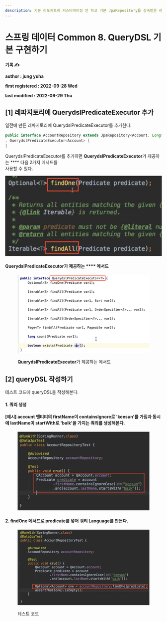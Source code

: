```yaml
---
description: 기본 리포지토리 커스터마이징 안 하고 기본 JpaRepository를 상속받은 레포지토리에 QueryDSL을 구현하는 방법
---
```


# 스프링 데이터 Common 8. QueryDSL 기본 구현하기

**기록 ✍️**

**author : jung yuha**

**first registered : 2022-09-28 Wed**

**last modified : 2022-09-29 Thu**

## \[1] 레파지토리에 **QuerydslPredicateExecutor 추가**

일전에 만든 레파지토리에 QuerydslPredicateExecutor를 추가한다.

```java
public interface AccountRepository extends JpaRepository<Account, Long>
, QuerydslPredicateExecutor<Account> {
}

```

QuerydslPredicateExecutor를 추가하면 **QuerydslPredicateExecutor**가 제공하는 **** 다음 2가지 메서드를\
사용할 수 있다.

![](<../.gitbook/assets/image (5) (2).png>)

#### **QuerydslPredicateExecutor**가 제공하는 **** 메서드

<figure><img src="../.gitbook/assets/image (4) (6).png" alt=""><figcaption><p> <strong>QuerydslPredicateExecutor</strong>가 제공하는 <strong></strong> 메서드</p></figcaption></figure>

## \[2] queryDSL 작성하기

테스트 코드에 queryDSL을 작성해본다.

#### 1. 쿼리 생성

#### \[예시] account 엔티티의 firstName이 containsIgnore로 'keesun'를 가짐과 동시에 lastName이 startWith로 'balk'을 가지는 쿼리를 생성해본다.

<figure><img src="../.gitbook/assets/image (16) (2).png" alt=""><figcaption></figcaption></figure>

#### 2. findOne 메서드로 predicate를 넣어 쿼리 Language를 만든다.&#x20;

<figure><img src="../.gitbook/assets/image (18).png" alt=""><figcaption><p> 테스트 코드</p></figcaption></figure>
